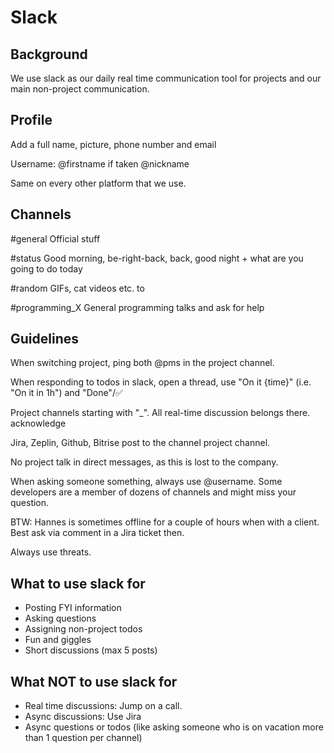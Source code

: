 # Slack

## Background

We use slack as our daily real time communication tool for projects and our main non-project communication.

## Profile

Add a full name, picture, phone number and email

Username: @firstname if taken @nickname

Same on every other platform that we use.

## Channels

#general Official stuff

#status Good morning, be-right-back, back, good night + what are you going to do today

#random GIFs, cat videos etc. to

#programming_X General programming talks and ask for help

## Guidelines

When switching project, ping both @pms in the project channel.

When responding to todos in slack, open a thread, use "On it {time}" (i.e. "On it in 1h") and "Done"/:white_check_mark:

Project channels starting with "_". All real-time discussion belongs there. acknowledge

Jira, Zeplin, Github, Bitrise post to the channel project channel.

No project talk in direct messages, as this is lost to the company.

When asking someone something, always use @username. Some developers are a member of dozens of channels and might miss your question.

BTW: Hannes is sometimes offline for a couple of hours when with a client. Best ask via comment in a Jira ticket then.

Always use threats. 

## What to use slack for

- Posting FYI information
- Asking questions
- Assigning non-project todos
- Fun and giggles
- Short discussions (max 5 posts)

## What NOT to use slack for

- Real time discussions: Jump on a call.
- Async discussions: Use Jira
- Async questions or todos (like asking someone who is on vacation more than 1 question per channel)